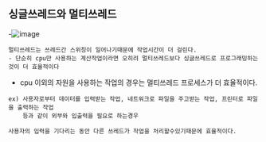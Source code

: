 ## 싱글쓰레드와 멀티쓰레드
  -![image](https://user-images.githubusercontent.com/95848796/200858496-6bf6b5d6-7847-4020-8df1-f62590d700ef.png)
  ```
  멀티쓰레드는 쓰레드간 스위칭이 일어나기때문에 작업시간이 더 걸린다.
  - 단순히 cpu만 사용하는 계산작업이라면 오히려 멀티쓰레드보다 싱글쓰레드로 프로그래밍하는것이 더 효율적이다
  ```
  - cpu 이외의 자원을 사용하는 작업의 경우는 멀티쓰레드 프로세스가 더 효율적이다.
  ```
  ex) 사용자로부터 데이터를 입력받는 작업, 네트워크로 파일을 주고받는 작업, 프린터로 파일을 출력하는 작업
      등과 같이 외부와 입출력을 필요로 하는경우
  ```
  ```
  사용자의 입력을 기다리는 동안 다른 쓰레드가 작업을 처리할수있기때문에 효율적이다.
  ```
  
